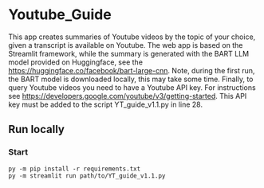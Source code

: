 # Youtube_Guide
This app creates summaries of Youtube videos by the topic of your choice, given a transcript is available on Youtube. The web app is based on the Streamlit framework, while the summary is generated with the BART LLM model provided on Huggingface, see the https://huggingface.co/facebook/bart-large-cnn. Note, during the first run, the BART model is downloaded locally, this may take some time. Finally, to query Youtube videos you need to have a Youtube API key. For instructions see https://developers.google.com/youtube/v3/getting-started. This API key must be added to the script YT_guide_v1.1.py in line 28. 

## Run locally

### Start

```shell
py -m pip install -r requirements.txt
py -m streamlit run path/to/YT_guide_v1.1.py
```
